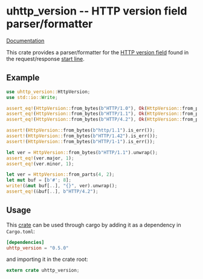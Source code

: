 # uhttp_version -- HTTP version field parser/formatter

[Documentation](https://docs.rs/uhttp_version)

This crate provides a parser/formatter for the [HTTP version
field](https://tools.ietf.org/html/rfc7230#section-2.6) found in the
request/response [start line](https://tools.ietf.org/html/rfc7230#section-3.1).

## Example

```rust
use uhttp_version::HttpVersion;
use std::io::Write;

assert_eq!(HttpVersion::from_bytes(b"HTTP/1.0"), Ok(HttpVersion::from_parts(1, 0)));
assert_eq!(HttpVersion::from_bytes(b"HTTP/1.1"), Ok(HttpVersion::from_parts(1, 1)));
assert_eq!(HttpVersion::from_bytes(b"HTTP/4.2"), Ok(HttpVersion::from_parts(4, 2)));

assert!(HttpVersion::from_bytes(b"http/1.1").is_err());
assert!(HttpVersion::from_bytes(b"HTTP/1.42").is_err());
assert!(HttpVersion::from_bytes(b"HTTP/1-1").is_err());

let ver = HttpVersion::from_bytes(b"HTTP/1.1").unwrap();
assert_eq!(ver.major, 1);
assert_eq!(ver.minor, 1);

let ver = HttpVersion::from_parts(4, 2);
let mut buf = [b'#'; 8];
write!(&mut buf[..], "{}", ver).unwrap();
assert_eq!(&buf[..], b"HTTP/4.2");
```

## Usage

This [crate](https://crates.io/crates/uhttp_version) can be used through cargo by adding
it as a dependency in `Cargo.toml`:

```toml
[dependencies]
uhttp_version = "0.5.0"
```
and importing it in the crate root:

```rust
extern crate uhttp_version;
```
